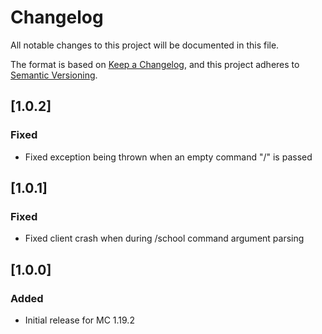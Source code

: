 # Changelog
All notable changes to this project will be documented in this file.

The format is based on [Keep a Changelog](https://keepachangelog.com/en/1.0.0/),
and this project adheres to [Semantic Versioning](https://semver.org/spec/v2.0.0.html).

## [1.0.2]

### Fixed
* Fixed exception being thrown when an empty command "/" is passed

## [1.0.1]

### Fixed
* Fixed client crash when during /school command argument parsing

## [1.0.0]

### Added
* Initial release for MC 1.19.2